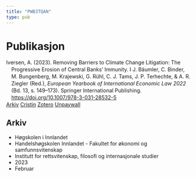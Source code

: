 ```yaml
---
title: "PWB3TQAN"
type: pub
---
```

<h1>Publikasjon</h1>
<article id="csl-bib-container-PWB3TQAN" class="csl-bib-container">
  <div class="csl-bib-body" style="line-height: 1.35; padding-left: 1em; text-indent:-1em;">
  <div class="csl-entry">Iversen, A. (2023). Removing Barriers to Climate Change Litigation: The Progressive Erosion of Central Banks&#x2019; Immunity. I J. B&#xE4;umler, C. Binder, M. Bungenberg, M. Krajewski, G. R&#xFC;hl, C. J. Tams, J. P. Terhechte, &amp; A. R. Ziegler (Red.), <i>European Yearbook of International Economic Law 2022</i> (Bd. 13, s. 149&#x2013;173). Springer International Publishing. <a href="https://doi.org/10.1007/978-3-031-28532-5">https://doi.org/10.1007/978-3-031-28532-5</a></div>
</div>
  <div class="csl-bib-buttons">
    <a href="#taxonomy-article-PWB3TQAN" class="csl-bib-button">Arkiv</a>
    <a href="https://app.cristin.no/results/show.jsf?id=2122268" alt="Cristin URL" class="csl-bib-button">Cristin</a>
    <a href="http://zotero.org/groups/5402882/items/PWB3TQAN" alt="Zotero URL" class="csl-bib-button">Zotero</a>
    <a href="https://doi.org/10.1007/8165_2022_98" class="csl-bib-button">Unpaywall</a>
  </div>
  <div id="csl-bib-meta-container-PWB3TQAN"></div>
</article>
<div id="csl-bib-meta-PWB3TQAN" class="csl-bib-meta">
  <article id="taxonomy-article-PWB3TQAN" class="taxonomy-article">
    <h1>Arkiv</h1>
    <ul>
      <li>Høgskolen i Innlandet</li>
      <li>Handelshøgskolen Innlandet - Fakultet for økonomi og samfunnsvitenskap</li>
      <li>Institutt for rettsvitenskap, filosofi og internasjonale studier</li>
      <li>2023</li>
      <li>Februar</li>
    </ul>
  </article>
</div>
